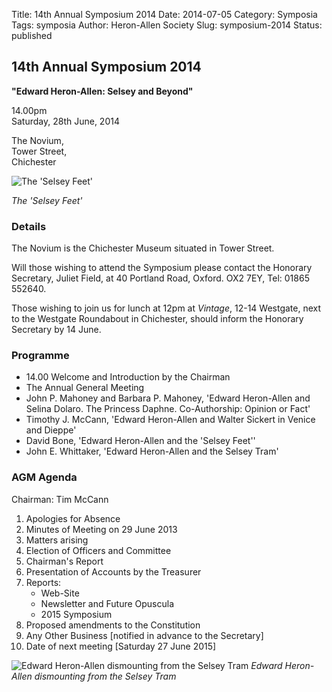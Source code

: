 Title: 14th Annual Symposium 2014
Date: 2014-07-05
Category: Symposia
Tags: symposia
Author: Heron-Allen Society
Slug: symposium-2014
Status: published

## 14th Annual Symposium 2014

**"Edward Heron-Allen: Selsey and Beyond"**

14.00pm  
Saturday, 28th June, 2014

The Novium,  
Tower Street,  
Chichester

![The 'Selsey Feet'](/images/symposia/selseyfeet.jpg)

*The 'Selsey Feet'*

### Details

The Novium is the Chichester Museum situated in Tower Street.

Will those wishing to attend the Symposium please contact the Honorary Secretary, Juliet Field, at 40 Portland Road, Oxford. OX2 7EY, Tel: 01865 552640.

Those wishing to join us for lunch at 12pm at *Vintage*, 12-14 Westgate, next to the Westgate Roundabout in Chichester, should inform the Honorary Secretary by 14 June.

### Programme

- 14.00 Welcome and Introduction by the Chairman
- The Annual General Meeting
- John P. Mahoney and Barbara P. Mahoney, 'Edward Heron-Allen and Selina Dolaro. The Princess Daphne. Co-Authorship: Opinion or Fact'
- Timothy J. McCann, 'Edward Heron-Allen and Walter Sickert in Venice and Dieppe'
- David Bone, 'Edward Heron-Allen and the 'Selsey Feet''
- John E. Whittaker, 'Edward Heron-Allen and the Selsey Tram'

### AGM Agenda

Chairman: Tim McCann

1. Apologies for Absence
2. Minutes of Meeting on 29 June 2013
3. Matters arising
4. Election of Officers and Committee
5. Chairman's Report
6. Presentation of Accounts by the Treasurer
7. Reports:
   - Web-Site
   - Newsletter and Future Opuscula
   - 2015 Symposium
8. Proposed amendments to the Constitution
9. Any Other Business [notified in advance to the Secretary]
10. Date of next meeting [Saturday 27 June 2015]

![Edward Heron-Allen dismounting from the Selsey Tram](/images/symposia/Selseytram.jpg)
*Edward Heron-Allen dismounting from the Selsey Tram*
